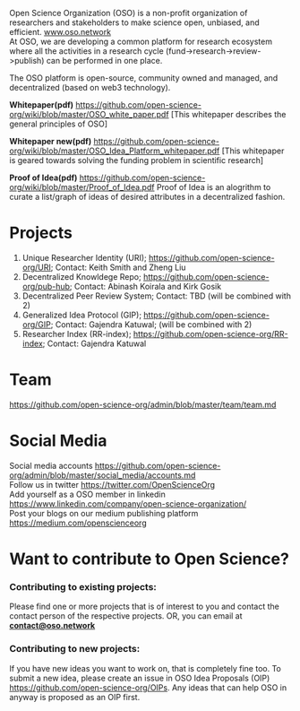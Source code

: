 Open Science Organization (OSO) is a non-profit organization of researchers and stakeholders to make science open, unbiased, and efficient. www.oso.network      
At OSO, we are developing a common platform for research ecosystem where all the activities in a research cycle (fund->research->review->publish) can be performed in one place. 

The OSO platform is open-source, community owned and managed, and decentralized (based on web3 technology).


**Whitepaper(pdf)** https://github.com/open-science-org/wiki/blob/master/OSO_white_paper.pdf
[This whitepaper describes the general principles of OSO]

**Whitepaper new(pdf)** https://github.com/open-science-org/wiki/blob/master/OSO_Idea_Platform_whitepaper.pdf
[This whitepaper is geared towards solving the funding problem in scientific research]

**Proof of Idea(pdf)** https://github.com/open-science-org/wiki/blob/master/Proof_of_Idea.pdf Proof of Idea is an alogrithm to curate a list/graph of ideas of desired attributes in a decentralized fashion.

# Projects
1. Unique Researcher Identity (URI); https://github.com/open-science-org/URI; Contact: Keith Smith and Zheng Liu
2. Decentralized Knowldege Repo; https://github.com/open-science-org/pub-hub; Contact: Abinash Koirala and Kirk Gosik
3. Decentralized Peer Review System; Contact: TBD (will be combined with 2)
4. Generalized Idea Protocol (GIP); https://github.com/open-science-org/GIP; Contact: Gajendra Katuwal; (will be combined with 2)
5. Researcher Index (RR-index); https://github.com/open-science-org/RR-index; Contact: Gajendra Katuwal

# Team
https://github.com/open-science-org/admin/blob/master/team/team.md

# Social Media
Social media accounts https://github.com/open-science-org/admin/blob/master/social_media/accounts.md   
Follow us in twitter https://twitter.com/OpenScienceOrg    
Add yourself as a OSO member in linkedin  https://www.linkedin.com/company/open-science-organization/   
Post your blogs on our medium publishing platform https://medium.com/openscienceorg

# Want to contribute to Open Science?
### Contributing to existing projects: 
Please find one or more projects that is of interest to you and contact the contact person of the respective projects. OR, you can email at **contact@oso.network**

### Contributing to new projects: 
If you have new ideas you want to work on, that is completely fine too. To submit a new idea, please create an issue in OSO Idea Proposals (OIP) https://github.com/open-science-org/OIPs. Any ideas that can help OSO in anyway is proposed as an OIP first.

